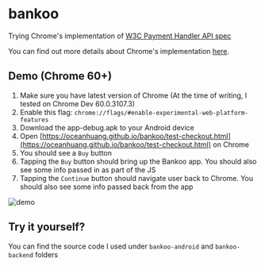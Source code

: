# bankoo
Trying Chrome's implementation of [W3C Payment Handler API spec](https://www.w3.org/TR/payment-handler/)

You can find out more details about Chrome's implementation [here](https://g.co/payappintegration). 

## Demo (Chrome 60+)
1. Make sure you have latest version of Chrome (At the time of writing, I tested on Chrome Dev 60.0.3107.3)
2. Enable this flag: `chrome://flags/#enable-experimental-web-platform-features`
2. Download the app-debug.apk to your Android device
3. Open [https://oceanhuang.github.io/bankoo/test-checkout.html](https://oceanhuang.github.io/bankoo/test-checkout.html) on Chrome
4. You should see a `Buy` button
5. Tapping the `Buy` button should bring up the Bankoo app. You should also see some info passed in as part of the JS
6. Tapping the `Continue` button should navigate user back to Chrome. You should also see some info passed back from the app

![demo](https://cloud.githubusercontent.com/assets/3765458/26438312/3d930c68-40f0-11e7-93c4-93098368e263.gif)

## Try it yourself?

You can find the source code I used under `bankoo-android` and `bankoo-backend` folders
